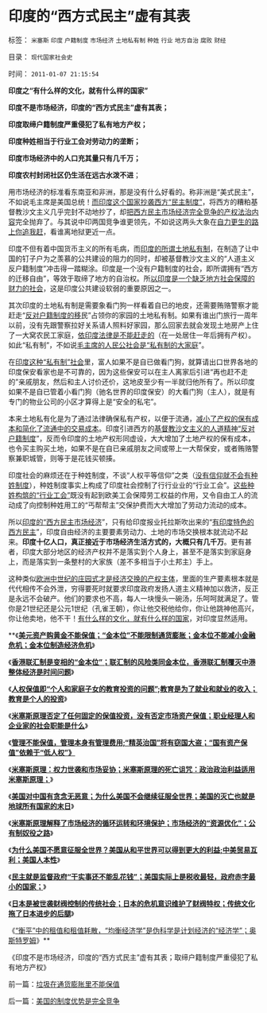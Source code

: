 # 印度的“西方式民主”虚有其表

标签： `米塞斯` `印度` `户籍制度` `市场经济` `土地私有制` `种姓` `行业` `地方自治` `腐败` `财经` 

目录： `现代国家社会史`

时间： `2011-01-07 21:15:54`

**印度之“有什么样的文化，就有什么样的国家”**

**印度不是市场经济，印度的“西方式民主”虚有其表；**

**印度取缔户籍制度严重侵犯了私有地方产权；**

**印度种姓相当于行业工会对劳动力的垄断；**

**印度市场经济中的人口充其量只有几千万；**

**印度农村封闭社区仍生活在远古水泼不进**；

用市场经济的标准看东南亚和非洲，那是没有什么好看的。称非洲是“美式民主”，不如说毛主席是美国总统！[而印度这个国家抄袭西方“民主制度”](../../../2010/10/3/印度是怪胎民主国；分裂不可避免.md)，将西方的糟粕基督教沙文主义几乎完封不动地抄了，却[把西方民主市场经济完全竞争的产权法治内容](../../../2010/10/3/印度证明了美式民主行不通？还是怪胎民主行不通？.md)完全抛弃了。与其说中印两国竞争谁更领先，不如说这两头大象在[自力更生的路上你追我赶](../../../2009/12/25/自力更生就是闭关锁国和印度.md)，看谁离地狱更近一点。

印度不但有着中国货币主义的所有毛病，而[印度的所谓土地私有制](../../../2009/1/20/把土地产权还给农民，让土地私有化！.md)，在制造了让中国的钉子户为之羡慕的公共建设的阻力的同时，却被基督教沙文主义的“人道主义反户籍制度”冲击得一踏糊涂。印度是一个没有户籍制度的社会，即所谓拥有“西方的迁移自由”，等效于取缔了地方的自治权。所[以印度是一个缺乏地方社会保障的财力的社会](../../../2009/9/1/为什么地方财政社会保障排外是理所当然的.md)，这是印度公共建设软弱的重要原因之一。

其次印度的土地私有制是需要象看门狗一样看着自已的地皮，还需要贿赂警察才能赶走“[反对户籍制度的移](../../../2009/6/22/排除户籍纠纷推进社区民主自治是政改突破口.md)民”占领你的家园的土地私有制。如果有谁出门旅行一周年以前，没有先跟警察拉好关系请人照料好家园，那么回家去就会发现土地房产上住了一大窝农民工家庭，[依印度法律是不能赶走的](../../../2009/10/15/“找到稳定的工作就能入户”.md)（在一处居住一年后拥有产权）。如此“私有制”，不如说[毛主席的人民公社会是“私有制的大家庭](../../../2009/5/23/就孙志刚悲剧回答户籍制度合理性实施.md)”。

在[印度这种“私有制”社会](http://blog.sina.com.cn/s/blog_5563a64d0100c5t5.html)里，富人如果不是自已做看门狗，就算请出口世界各地的印度保安看家也是不可靠的，因为这些保安可以在主人离家后引进“再也赶不走的”亲戚朋友，然后和主人讨价还价，这地皮至少有一半就归他所有了。所以印度如果不是自已管着小看门狗（驰名世界的印度保安）的大看门狗（主人），就是有专门的物业公司的小区才算得上是“安全的私宅”。

本来土地私有化是为了通过法律确保私有产权，以便于流通，[减小了产权的保有成本和简化了流通中的交易成本](../../../2009/11/10/中国社会的交易成本和不确定性成本.md)。印度引进西方的[基督教沙文主义的人道精神“反对户籍制度](../../../2009/9/2/盲目反对户籍制度的现实危险.md)”，反而令印度的土地产权形同虚设，大大增加了土地产权的保有成本，也令买主购买土地，如果不是在自已亲戚朋友之间或带上一大帮保安，或者贿赂警察兼职城管，则等于是花钱买顿揍。

印度社会的麻烦还在于种姓制度，不谈“人权平等信仰”之类（[没有信仰就不会有种姓制度](../../../2008/12/23/印度信仰，沉重的精神负担.md)），种姓制度事实上构成了印度社会控制了行行业业的“行业工会”。[这些种姓构筑的“行业工会”](../../../2008/12/16/种姓传统阻碍印度成为真正的民主国家.md)既没有起到欧美工会保障劳工权益的作用，又令自由工人的流动成了向控制种姓用工的“丐帮帮主”交保护费而大大增加了劳动力流动的成本。

所以[印度的“西方民主市场经济](../../../2009/1/2/印度的国家安全和自力更生.md)”，只有给印度报业托拉斯吹出来的“[有印度特色的西方民主](../../../2008/12/31/印度社会最缺乏的，仍然是真正的民主.md)”，印度自由经济的主要要素劳动力、土地的市场交换根本就流动不起来。**印度十亿人口，真正接近于市场经济生活方式的，大概只有几千万**。更有甚者，印度大部分地区的经济产权并不是落实到个人身上，甚至不是落实到家庭身上，而是落实到一条整村的大家族（差不多相当于小土邦主）手上。

这种类似[欧洲中世纪的庄园式才是经济交换的产权主体](../../../2008/12/14/印度的社会价值观不为统一服务.md)，里面的生产要素根本就是代代相传不会外泄，穷得要死时就要求印度政府发扬人道主义精神加以救济，反正是永远不会破产。他们的要求也不高，每人一块慢头一碗汤，乐呵呵就满足了。管你是21世纪还是公元1世纪（孔雀王朝），你让他交税他给你，你让他跳神他高兴，你让他卖地，他不干！[有什么样的文化，就有什么样的国家](../../../2010/12/18/有什么样的国民，就有什么样的政府.md)，对印度显然适用。

**《[**美元资产购黄金不能保值；“金本位”不能限制通货膨胀；金本位不能减小金融危机；金本位制造经济危机**](../../../2011/1/3/黄金不能保值；金本位制造经济危机.md)》

《[**香港联汇制是变相的“金本位”；联汇制的风险类同金本位，香港联汇制覆灭中港整体经济是时间问题**](../../../2011/1/3/联汇制或将覆灭中港整体经济.md)》

《[**人权保值即“个人和家庭子女的教育投资的问题”;教育是为了就业和就业的收入；教育是个人的投资**](../../../2011/1/3/教育是个人投资，为了就业和就业的收入.md)》

《[**米塞斯原理否定了任何固定的保值投资，没有否定市场资产保值；职业经理人和企业家的社会职能是什么**](../../../2011/1/4/禁止高利贷损害了市场供应能力；腐朽的资本主义？.md)》

《[**管理不能保值，管理本身有管理费用;“精英治国”将有窃国大盗；“国有资产保值”依赖于“低人权”》**](../../../2011/1/4/米塞斯原理：管理不能令资产保值及委托理财；.md)

《[**米塞斯原理：权力世袭和市场妥协；米塞斯原理的死亡诅咒：政治政治利益适用米塞斯原理；**](../../../2011/1/4/米塞斯资本原理的死亡诅咒！.md)》

《[**美国对中国有贪念无恶意；为什么美国不会继续征服全世界；美国的灭亡也就是地球所有国家的末日**](../../../2011/1/5/米塞斯原理：美国灭亡将是所有国家的末日.md)》

《[**米塞斯原理解释了市场经济的循环运转和环境保护；市场经济的“资源优化”；公有制奴役之路**](../../../2011/1/5/米塞斯原理：市场经济的循环运转和环境保护及资源优化.md)》

《[**为什么美国不愿意征服全世界？美国从和平世界可以得到更大的利益;中美贸易互利；美国人本性**](../../../2011/1/5/为什么美国不愿意征服全世界？美国人的本性；.md)》

《[**民主就是监督政府“干实事还不能乱花钱”；美国实际上是税收最轻，政府赤字最小的国家；**](../../../2011/1/6/美国是税收最轻赤字最小的国家.md)》

《[**日本是被世袭财阀控制的传统社会；日本的危机意识维护了财阀特权；传统文化拖了日本进步的后腿**](../../../2011/1/6/日本传统文化拖了日本经济的后腿.md)》

《[“衡平”中的租值和租值耗散，“均衡经济学”是伪科学是计划经济的“经济学”；奥斯特罗姆](../../../2011/1/6/“均衡经济学”是伪科学，租值和租值耗散.md)》**

《印度不是市场经济，印度的“西方式民主”虚有其表；取缔户籍制度严重侵犯了私有地方产权》



前一篇：[垃圾在通货膨胀里不能保值](../../../2011/1/7/垃圾在通货膨胀里不能保值.md)

后一篇：[美国的制度优势是完全竞争](../../../2011/1/7/美国的制度优势是完全竞争.md)